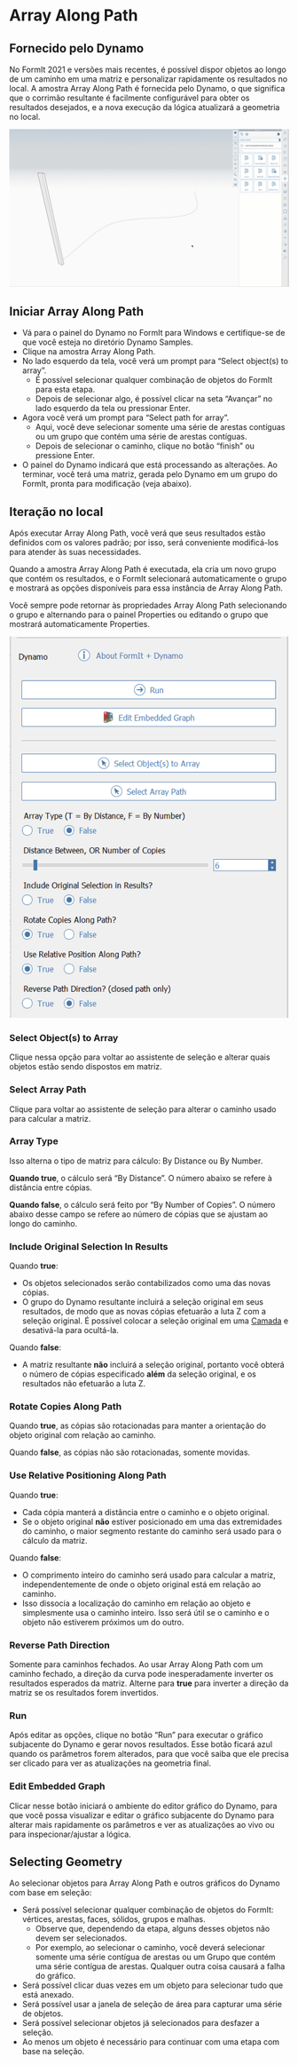 # Array Along Path

## Fornecido pelo Dynamo

No FormIt 2021 e versões mais recentes, é possível dispor objetos ao longo de um caminho em uma matriz e personalizar rapidamente os resultados no local. A amostra Array Along Path é fornecida pelo Dynamo, o que significa que o corrimão resultante é facilmente configurável para obter os resultados desejados, e a nova execução da lógica atualizará a geometria no local.

![](../.gitbook/assets/array-along-path.gif)

## Iniciar Array Along Path

* Vá para o painel do Dynamo no FormIt para Windows e certifique-se de que você esteja no diretório Dynamo Samples.
* Clique na amostra Array Along Path.
* No lado esquerdo da tela, você verá um prompt para “Select object\(s\) to array”.
   * É possível selecionar qualquer combinação de objetos do FormIt para esta etapa.
   * Depois de selecionar algo, é possível clicar na seta “Avançar” no lado esquerdo da tela ou pressionar Enter.
* Agora você verá um prompt para “Select path for array”.
   * Aqui, você deve selecionar somente uma série de arestas contíguas ou um grupo que contém uma série de arestas contíguas.
   * Depois de selecionar o caminho, clique no botão “finish” ou pressione Enter.
* O painel do Dynamo indicará que está processando as alterações. Ao terminar, você terá uma matriz, gerada pelo Dynamo em um grupo do FormIt, pronta para modificação \(veja abaixo\).

## Iteração no local

Após executar Array Along Path, você verá que seus resultados estão definidos com os valores padrão; por isso, será conveniente modificá-los para atender às suas necessidades.

Quando a amostra Array Along Path é executada, ela cria um novo grupo que contém os resultados, e o FormIt selecionará automaticamente o grupo e mostrará as opções disponíveis para essa instância de Array Along Path.

Você sempre pode retornar às propriedades Array Along Path selecionando o grupo e alternando para o painel Properties ou editando o grupo que mostrará automaticamente Properties.

![](../.gitbook/assets/array-along-path-options.png)

### Select Object\(s\) to Array <a id="run"></a>

Clique nessa opção para voltar ao assistente de seleção e alterar quais objetos estão sendo dispostos em matriz.

### Select Array Path

Clique para voltar ao assistente de seleção para alterar o caminho usado para calcular a matriz.

### Array Type <a id="run"></a>

Isso alterna o tipo de matriz para cálculo: By Distance ou By Number.

**Quando true**, o cálculo será “By Distance”. O número abaixo se refere à distância entre cópias.

**Quando false**, o cálculo será feito por “By Number of Copies”. O número abaixo desse campo se refere ao número de cópias que se ajustam ao longo do caminho.

### Include Original Selection In Results

Quando **true**:

* Os objetos selecionados serão contabilizados como uma das novas cópias.
* O grupo do Dynamo resultante incluirá a seleção original em seus resultados, de modo que as novas cópias efetuarão a luta Z com a seleção original. É possível colocar a seleção original em uma [Camada](layers.md) e desativá-la para ocultá-la.

Quando **false**:

* A matriz resultante **não** incluirá a seleção original, portanto você obterá o número de cópias especificado **além** da seleção original, e os resultados não efetuarão a luta Z.

### Rotate Copies Along Path

Quando **true**, as cópias são rotacionadas para manter a orientação do objeto original com relação ao caminho.

Quando **false**, as cópias não são rotacionadas, somente movidas.

### Use Relative Positioning Along Path

Quando **true**:

* Cada cópia manterá a distância entre o caminho e o objeto original.
* Se o objeto original **não** estiver posicionado em uma das extremidades do caminho, o maior segmento restante do caminho será usado para o cálculo da matriz.

Quando **false**:

* O comprimento inteiro do caminho será usado para calcular a matriz, independentemente de onde o objeto original está em relação ao caminho.
* Isso dissocia a localização do caminho em relação ao objeto e simplesmente usa o caminho inteiro. Isso será útil se o caminho e o objeto não estiverem próximos um do outro.

### Reverse Path Direction

Somente para caminhos fechados. Ao usar Array Along Path com um caminho fechado, a direção da curva pode inesperadamente inverter os resultados esperados da matriz. Alterne para **true** para inverter a direção da matriz se os resultados forem invertidos.

### Run <a id="run"></a>

Após editar as opções, clique no botão “Run” para executar o gráfico subjacente do Dynamo e gerar novos resultados. Esse botão ficará azul quando os parâmetros forem alterados, para que você saiba que ele precisa ser clicado para ver as atualizações na geometria final.‌

### Edit Embedded Graph <a id="edit-embedded-graph"></a>

Clicar nesse botão iniciará o ambiente do editor gráfico do Dynamo, para que você possa visualizar e editar o gráfico subjacente do Dynamo para alterar mais rapidamente os parâmetros e ver as atualizações ao vivo ou para inspecionar/ajustar a lógica.



## Selecting Geometry

Ao selecionar objetos para Array Along Path e outros gráficos do Dynamo com base em seleção:

* Será possível selecionar qualquer combinação de objetos do FormIt: vértices, arestas, faces, sólidos, grupos e malhas.
   * Observe que, dependendo da etapa, alguns desses objetos não devem ser selecionados.
   * Por exemplo, ao selecionar o caminho, você deverá selecionar somente uma série contígua de arestas ou um Grupo que contém uma série contígua de arestas. Qualquer outra coisa causará a falha do gráfico.
* Será possível clicar duas vezes em um objeto para selecionar tudo que está anexado.
* Será possível usar a janela de seleção de área para capturar uma série de objetos.
* Será possível selecionar objetos já selecionados para desfazer a seleção.
* Ao menos um objeto é necessário para continuar com uma etapa com base na seleção.



